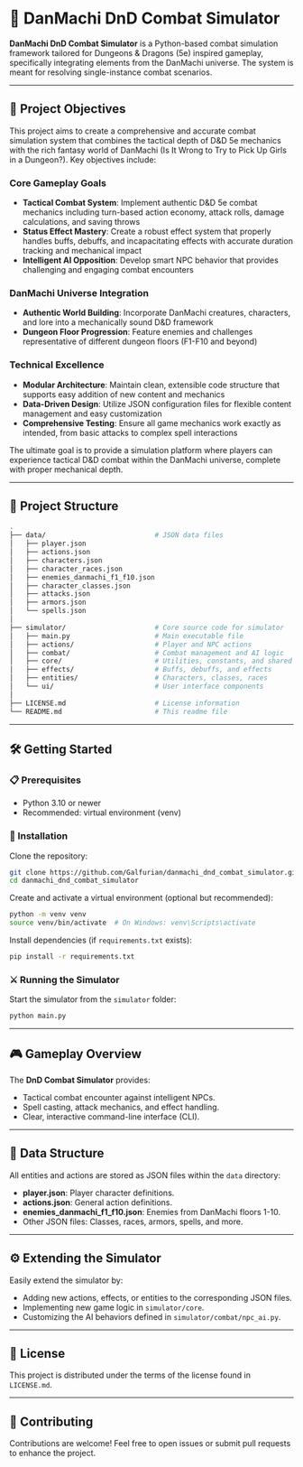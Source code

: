 # 🐉 DanMachi DnD Combat Simulator

**DanMachi DnD Combat Simulator** is a Python-based combat simulation framework tailored for Dungeons & Dragons (5e) inspired gameplay, specifically integrating elements from the DanMachi universe. The system is meant for resolving single-instance combat scenarios.

---

## 🎯 Project Objectives

This project aims to create a comprehensive and accurate combat simulation system that combines the tactical depth of D&D 5e mechanics with the rich fantasy world of DanMachi (Is It Wrong to Try to Pick Up Girls in a Dungeon?). Key objectives include:

### Core Gameplay Goals
- **Tactical Combat System**: Implement authentic D&D 5e combat mechanics including turn-based action economy, attack rolls, damage calculations, and saving throws
- **Status Effect Mastery**: Create a robust effect system that properly handles buffs, debuffs, and incapacitating effects with accurate duration tracking and mechanical impact
- **Intelligent AI Opposition**: Develop smart NPC behavior that provides challenging and engaging combat encounters

### DanMachi Universe Integration
- **Authentic World Building**: Incorporate DanMachi creatures, characters, and lore into a mechanically sound D&D framework
- **Dungeon Floor Progression**: Feature enemies and challenges representative of different dungeon floors (F1-F10 and beyond)

### Technical Excellence
- **Modular Architecture**: Maintain clean, extensible code structure that supports easy addition of new content and mechanics
- **Data-Driven Design**: Utilize JSON configuration files for flexible content management and easy customization
- **Comprehensive Testing**: Ensure all game mechanics work exactly as intended, from basic attacks to complex spell interactions

The ultimate goal is to provide a simulation platform where players can experience tactical D&D combat within the DanMachi universe, complete with proper mechanical depth.

---

## 📂 Project Structure

```bash
.
├── data/                           # JSON data files
│   ├── player.json
│   ├── actions.json
│   ├── characters.json
│   ├── character_races.json
│   ├── enemies_danmachi_f1_f10.json
│   ├── character_classes.json
│   ├── attacks.json
│   ├── armors.json
│   └── spells.json
│
├── simulator/                      # Core source code for simulator
│   ├── main.py                     # Main executable file
│   ├── actions/                    # Player and NPC actions
│   ├── combat/                     # Combat management and AI logic
│   ├── core/                       # Utilities, constants, and shared content
│   ├── effects/                    # Buffs, debuffs, and effects
│   ├── entities/                   # Characters, classes, races
│   └── ui/                         # User interface components
│
├── LICENSE.md                      # License information
└── README.md                       # This readme file
```

---

## 🛠️ Getting Started

### 📋 Prerequisites

- Python 3.10 or newer
- Recommended: virtual environment (venv)

### 🚀 Installation

Clone the repository:

```bash
git clone https://github.com/Galfurian/danmachi_dnd_combat_simulator.git
cd danmachi_dnd_combat_simulator
```

Create and activate a virtual environment (optional but recommended):

```bash
python -m venv venv
source venv/bin/activate  # On Windows: venv\Scripts\activate
```

Install dependencies (if `requirements.txt` exists):

```bash
pip install -r requirements.txt
```

### ⚔️ Running the Simulator

Start the simulator from the `simulator` folder:

```bash
python main.py
```

---

## 🎮 Gameplay Overview

The **DnD Combat Simulator** provides:

- Tactical combat encounter against intelligent NPCs.
- Spell casting, attack mechanics, and effect handling.
- Clear, interactive command-line interface (CLI).

---

## 📁 Data Structure

All entities and actions are stored as JSON files within the `data` directory:

- **player.json**: Player character definitions.
- **actions.json**: General action definitions.
- **enemies_danmachi_f1_f10.json**: Enemies from DanMachi floors 1-10.
- Other JSON files: Classes, races, armors, spells, and more.

---

## ⚙️ Extending the Simulator

Easily extend the simulator by:

- Adding new actions, effects, or entities to the corresponding JSON files.
- Implementing new game logic in `simulator/core`.
- Customizing the AI behaviors defined in `simulator/combat/npc_ai.py`.

---

## 📝 License

This project is distributed under the terms of the license found in `LICENSE.md`.

---

## 🤝 Contributing

Contributions are welcome! Feel free to open issues or submit pull requests to enhance the project.
